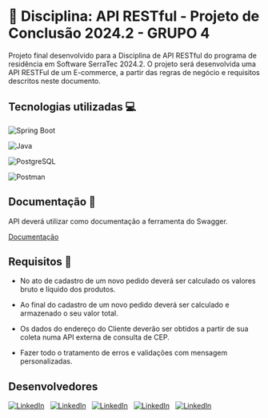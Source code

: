 
# 💫 Disciplina: API RESTful - Projeto de Conclusão 2024.2 - GRUPO 4

Projeto final desenvolvido para a Disciplina de API RESTful do programa de residência em Software SerraTec 2024.2. O projeto será desenvolvida uma API RESTFul de um E-commerce, a partir das
regras de negócio e requisitos descritos neste documento. 


## Tecnologias utilizadas 💻

![Spring Boot](https://img.shields.io/badge/Spring%20Boot-6DB33F?style=for-the-badge&logo=spring-boot&logoColor=white)

![Java](https://img.shields.io/badge/Java-ED8B00?style=for-the-badge&logo=java&logoColor=white)

![PostgreSQL](https://img.shields.io/badge/PostgreSQL-316192?style=for-the-badge&logo=postgresql&logoColor=white)

![Postman](https://img.shields.io/badge/Postman-FF6C37?style=for-the-badge&logo=postman&logoColor=white)
## Documentação 📃

API deverá utilizar como documentação a ferramenta do Swagger.

[Documentação](http://localhost:8080/swagger-ui/index.html#/)


## Requisitos 📍

- No ato de cadastro de um novo pedido deverá ser calculado os valores bruto e líquido dos produtos.

- Ao final do cadastro de um novo pedido deverá ser calculado e armazenado o seu valor total.

- Os dados do endereço do Cliente deverão ser obtidos a partir de sua coleta numa API externa de consulta de CEP.

- Fazer todo o tratamento de erros e validações com mensagem personalizadas.
## Desenvolvedores


[![LinkedIn](https://img.shields.io/badge/AndressaJandre-0077B5?style=for-the-badge&logo=linkedin&logoColor=white)](https://www.linkedin.com/in/andressa-jandre-289b472b9/) 
&nbsp; 
[![LinkedIn](https://img.shields.io/badge/JoãoGabriel-0077B5?style=for-the-badge&logo=linkedin&logoColor=white)](http://www.linkedin.com/in/joao-gabriel-tavares-siqueira-5b1479332) 
&nbsp;
[![LinkedIn](https://img.shields.io/badge/LuizFernando-0077B5?style=for-the-badge&logo=linkedin&logoColor=white)](https://www.linkedin.com/in/luiz-fernando-francedino-chagas-5592291b5/) 
&nbsp;
[![LinkedIn](https://img.shields.io/badge/MiltonRodrigues-0077B5?style=for-the-badge&logo=linkedin&logoColor=white)](https://www.linkedin.com/in/miltonrdmf/) 
&nbsp; 
[![LinkedIn](https://img.shields.io/badge/TiagoVentura-0077B5?style=for-the-badge&logo=linkedin&logoColor=white)](https://www.linkedin.com/in/tiago-ventura-4a5571234/)
